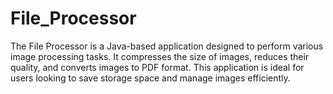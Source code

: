 # File_Processor
The File Processor is a Java-based application designed to perform various image processing tasks. It compresses the size of images, reduces their quality, and converts images to PDF format. This application is ideal for users looking to save storage space and manage images efficiently.
